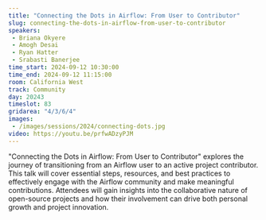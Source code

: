 ```yaml
---
title: "Connecting the Dots in Airflow: From User to Contributor"
slug: connecting-the-dots-in-airflow-from-user-to-contributor
speakers:
 - Briana Okyere
 - Amogh Desai
 - Ryan Hatter
 - Srabasti Banerjee
time_start: 2024-09-12 10:30:00
time_end: 2024-09-12 11:15:00
room: California West
track: Community
day: 20243
timeslot: 83
gridarea: "4/3/6/4"
images: 
 - /images/sessions/2024/connecting-dots.jpg
video: https://youtu.be/prfwADzyPJM 
---
```


"Connecting the Dots in Airflow: From User to Contributor" explores the journey of transitioning from an Airflow user to an active project contributor. This talk will cover essential steps, resources, and best practices to effectively engage with the Airflow community and make meaningful contributions. Attendees will gain insights into the collaborative nature of open-source projects and how their involvement can drive both personal growth and project innovation.